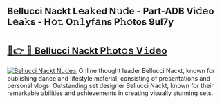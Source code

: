 ## Bellucci Nackt L𝚎a𝚔ed N𝚞𝚍e - Part-ADB Vi𝚍𝚎o L𝚎a𝚔s - H𝚘𝚝 O𝚗𝚕yf𝚊ns P𝚑𝚘tos 9uI7y

# <h2><a href="http://kf30ud.oniu.top/?m=Bellucci+Nackt">🔗👉 🔴 Bellucci Nackt P𝚑ot𝚘𝚜 V𝚒d𝚎o</a></h2>

[![Bellucci Nackt Nu𝚍e𝚜](https://i.imgur.com/0qMVB7G.gif)](http://kf30ud.oniu.top/?m=Bellucci+Nackt)
Online thought leader Bellucci Nackt, known for publishing dance and lifestyle material, consisting of presentations and personal vlogs. Outstanding set designer Bellucci Nackt, known for their remarkable abilities and achievements in creating visually stunning sets.  
